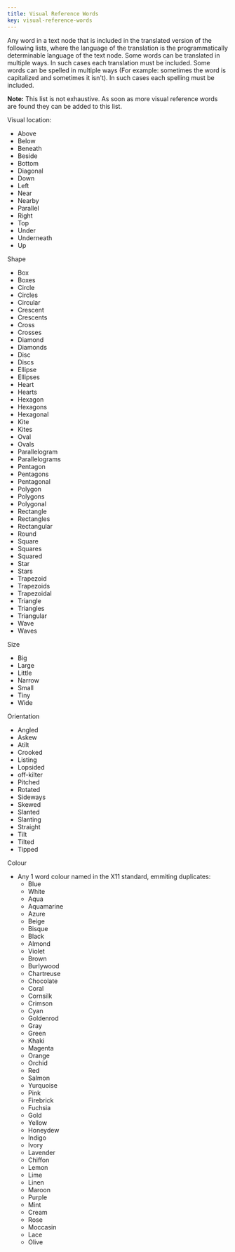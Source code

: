```yaml
---
title: Visual Reference Words
key: visual-reference-words
---
```


Any word in a text node that is included in the translated version of the following lists, where the language of the translation is the programmatically determinable language of the text node. Some words can be translated in multiple ways. In such cases each translation must be included. Some words can be spelled in multiple ways (For example: sometimes the word is capitalized and sometimes it isn't). In such cases each spelling must be included.

**Note:** This list is not exhaustive. As soon as more visual reference words are found they can be added to this list.

Visual location:
- Above
- Below
- Beneath
- Beside
- Bottom
- Diagonal
- Down
- Left
- Near
- Nearby
- Parallel
- Right
- Top
- Under
- Underneath
- Up

Shape
- Box
- Boxes
- Circle
- Circles
- Circular
- Crescent
- Crescents
- Cross
- Crosses
- Diamond
- Diamonds
- Disc
- Discs
- Ellipse
- Ellipses
- Heart
- Hearts
- Hexagon
- Hexagons
- Hexagonal
- Kite
- Kites
- Oval
- Ovals
- Parallelogram
- Parallelograms
- Pentagon
- Pentagons
- Pentagonal
- Polygon
- Polygons
- Polygonal
- Rectangle
- Rectangles
- Rectangular
- Round
- Square
- Squares
- Squared
- Star
- Stars
- Trapezoid
- Trapezoids
- Trapezoidal
- Triangle
- Triangles
- Triangular
- Wave
- Waves

Size
- Big
- Large
- Little
- Narrow
- Small
- Tiny
- Wide

Orientation
- Angled
- Askew
- Atilt
- Crooked
- Listing
- Lopsided
- off-kilter
- Pitched
- Rotated
- Sideways
- Skewed
- Slanted
- Slanting
- Straight
- Tilt
- Tilted
- Tipped

Colour
- Any 1 word colour named in the X11 standard, emmiting duplicates: 
  - Blue	
  - White	
  - Aqua	
  - Aquamarine	
  - Azure	
  - Beige	
  - Bisque	
  - Black	
  - Almond
  - Violet	
  - Brown	
  - Burlywood
  - Chartreuse	
  - Chocolate	
  - Coral
  - Cornsilk	
  - Crimson	
  - Cyan
  - Goldenrod	
  - Gray	
  - Green	
  - Khaki	
  - Magenta
  - Orange	
  - Orchid	
  - Red	
  - Salmon	
  - Yurquoise	
  - Pink	
  - Firebrick
  - Fuchsia	
  - Gold
  - Yellow	
  - Honeydew
  - Indigo	
  - Ivory	
  - Lavender	
  - Chiffon	
  - Lemon
  - Lime	
  - Linen	
  - Maroon		
  - Purple	
  - Mint	
  - Cream
  - Rose	
  - Moccasin	
  - Lace	
  - Olive	
